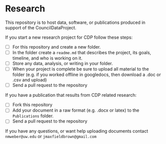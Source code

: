 # Research
This repository is to host data, software, or publications produced in support of the CouncilDataProject.

If you start a new research project for CDP follow these steps:
- [ ] For this repository and create a new folder.
- [ ] In the folder create a `readme.md` that describes the project, its goals, timeline, and who is working on it.
- [ ] Store any data, analysis, or writing in your folder.
- [ ] When your project is complete be sure to upload all material to the folder (e.g. if you worked offline in googledocs, then download a .doc or .csv and upload)
- [ ] Send a pull request to the repository

If you have a publication that results from CDP related research:
- [ ] Fork this repository
- [ ] Add your document in a raw format (e.g. .docx or latex) to the `Publications` folder.
- [ ] Send a pull request to the repository

If you have any questions, or want help uploading documents contact `nmweber@uw.edu` or `jmaxfieldbrown@gmail.com`
